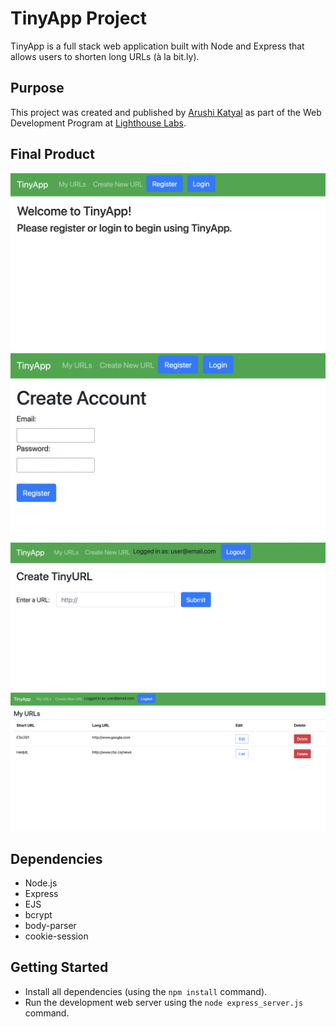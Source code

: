 # TinyApp Project

TinyApp is a full stack web application built with Node and Express that allows users to shorten long URLs (à la bit.ly).

## Purpose

This project was created and published by [Arushi Katyal](https://github.com/katy-arushi) as part of the Web Development Program at [Lighthouse Labs](https://www.lighthouselabs.ca/). 

## Final Product

!["TinyApp Homepage"](https://github.com/katy-arushi/tinyapp/blob/master/docs/homepage.png?raw=true)
!["TinyApp Register Page"](https://github.com/katy-arushi/tinyapp/blob/master/docs/register_page.png?raw=true)
!["TinyApp Add URL Page"](https://github.com/katy-arushi/tinyapp/blob/master/docs/new_url_page.png?raw=true)
!["TinyApp URLs directory page](https://github.com/katy-arushi/tinyapp/blob/master/docs/url_page.png?raw=true)
## Dependencies

- Node.js
- Express
- EJS
- bcrypt
- body-parser
- cookie-session

## Getting Started

- Install all dependencies (using the `npm install` command).
- Run the development web server using the `node express_server.js` command.